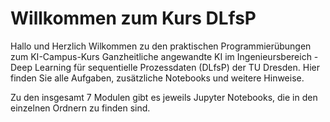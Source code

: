 # Willkommen zum Kurs DLfsP

Hallo und Herzlich Wilkommen zu den praktischen Programmierübungen zum KI-Campus-Kurs Ganzheitliche angewandte KI im Ingenieursbereich - Deep Learning für sequentielle Prozessdaten (DLfsP) der TU Dresden. Hier finden Sie alle Aufgaben, zusätzliche Notebooks und weitere Hinweise.

Zu den insgesamt 7 Modulen gibt es jeweils Jupyter Notebooks, die in den einzelnen Ordnern zu finden sind.
